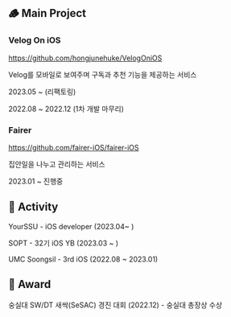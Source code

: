## 🪵 Main Project

### Velog On iOS

https://github.com/hongjunehuke/VelogOniOS

Velog를 모바일로 보여주며 구독과 추천 기능을 제공하는 서비스

2023.05 ~ (리팩토링)

2022.08 ~ 2022.12 (1차 개발 마무리)

### Fairer

https://github.com/fairer-iOS/fairer-iOS

집안일을 나누고 관리하는 서비스

2023.01 ~ 진행중

## 💪 Activity

YourSSU - iOS developer (2023.04~ )

SOPT - 32기 iOS YB (2023.03 ~ ) 

UMC Soongsil - 3rd iOS (2022.08 ~ 2023.01)    

## 🏅 Award

숭실대 SW/DT 새싹(SeSAC) 경진 대회 (2022.12) - 숭실대 총장상 수상
